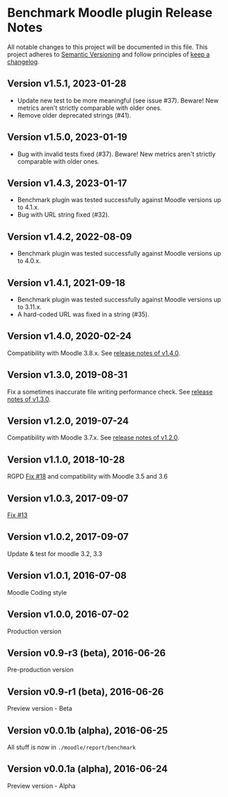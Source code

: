 # Benchmark Moodle plugin Release Notes

All notable changes to this project will be documented in this file.
This project adheres to [Semantic Versioning](https://semver.org/) and follow principles of [keep a changelog](https://keepachangelog.com).

## Version v1.5.1, 2023-01-28
- Update new test to be more meaningful (see issue #37). Beware! New metrics aren't strictly comparable with older ones.
- Remove older deprecated strings (#41).

## Version v1.5.0, 2023-01-19
- Bug with invalid tests fixed (#37). Beware! New metrics aren't strictly comparable with older ones.

## Version v1.4.3, 2023-01-17
- Benchmark plugin was tested successfully against Moodle versions up to 4.1.x.
- Bug with URL string fixed (#32).

## Version v1.4.2, 2022-08-09
- Benchmark plugin was tested successfully against Moodle versions up to 4.0.x.

## Version v1.4.1, 2021-09-18
- Benchmark plugin was tested successfully against Moodle versions up to 3.11.x.
- A hard-coded URL was fixed in a string (#35).

## Version v1.4.0, 2020-02-24
Compatibility with Moodle 3.8.x. See [release notes of v1.4.0](https://github.com/mikasmart/moodle-report_benchmark/releases/tag/v1.4.0).

## Version v1.3.0, 2019-08-31
Fix a sometimes inaccurate file writing performance check. See [release notes of v1.3.0](https://github.com/mikasmart/moodle-report_benchmark/releases/tag/v1.3.0).

## Version v1.2.0, 2019-07-24
Compatibility with Moodle 3.7.x. See [release notes of v1.2.0](https://github.com/mikasmart/moodle-report_benchmark/releases/tag/v1.2.0).

## Version v1.1.0, 2018-10-28
RGPD [Fix #18](https://github.com/mikasmart/moodle-report_benchmark/issues/18) and compatibility with Moodle 3.5 and 3.6

## Version v1.0.3, 2017-09-07
[Fix #13](https://github.com/mikasmart/moodle-report_benchmark/issues/13)

## Version v1.0.2, 2017-09-07
Update & test for moodle 3.2, 3.3

## Version v1.0.1, 2016-07-08
Moodle Coding style

## Version v1.0.0, 2016-07-02
Production version

## Version v0.9-r3 (beta), 2016-06-26
Pre-production version

## Version v0.9-r1 (beta), 2016-06-26
Preview version - Beta

## Version v0.0.1b (alpha), 2016-06-25
All stuff is now in `./moodle/report/benchmark`

## Version v0.0.1a (alpha), 2016-06-24
Preview version - Alpha
